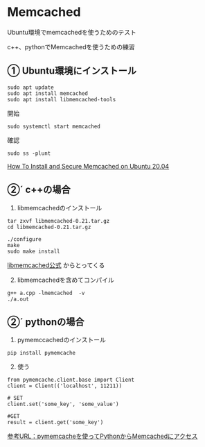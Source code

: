 # Memcached
Ubuntu環境でmemcachedを使うためのテスト

c++、pythonでMemcachedを使うための練習

## ① Ubuntu環境にインストール
```
sudo apt update
sudo apt install memcached
sudo apt install libmemcached-tools
```
開始
```
sudo systemctl start memcached
```
確認
```
sudo ss -plunt
```
[How To Install and Secure Memcached on Ubuntu 20.04](https://www.digitalocean.com/community/tutorials/how-to-install-and-secure-memcached-on-ubuntu-20-04)

## ②´ c++の場合
1. libmemcachedのインストール
```
tar zxvf libmemcached-0.21.tar.gz
cd libmemcached-0.21.tar.gz

./configure
make
sudo make install
```
[libmemcached公式](https://libmemcached.org/libMemcached.html) からとってくる

2. libmemcachedを含めてコンパイル
```
g++ a.cpp -lmemcached  -v
./a.out
```

## ②´ pythonの場合
1. pymemccachedのインストール
```
pip install pymemcache
```
2. 使う
```
from pymemcache.client.base import Client
client = Client(('localhost', 11211))
 
# SET
client.set('some_key', 'some_value')
 
#GET
result = client.get('some_key')
```
[参考URL：pymemcacheを使ってPythonからMemcachedにアクセス](https://self-development.info/pymemcache%E3%82%92%E4%BD%BF%E3%81%A3%E3%81%A6python%E3%81%8B%E3%82%89memcached%E3%81%AB%E3%82%A2%E3%82%AF%E3%82%BB%E3%82%B9/)

